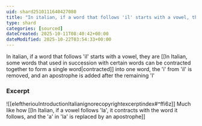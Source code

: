 ```yaml
---
uid: shard2510111640427080
title: "In italian, if a word that follows 'il' starts with a vowel, they are contracted into one word, the 'i' from 'il' is removed, and an apostrophe is added after the remaining 'l'"
type: shard
categories: [sourced]
dateCreated: 2025-10-11T08:40:42+00:00
dateModified: 2025-10-22T03:54:33+00:00
---
```

In italian, if a word that follows 'il' starts with a vowel, they are [[In Italian, some words that used in succession with certain words can be contracted together to form a single word|contracted]] into one word, the 'i' from 'il' is removed, and an apostrophe is added after the remaining 'l'

### Excerpt
![[eleftheriouIntroductionItalianignorecopyrightexcerptindex#^ffi6z]]
Much like how [[In Italian, if a vowel follows 'la', it contracts with the word it follows, and the 'a' in 'la' is replaced by an apostrophe]]